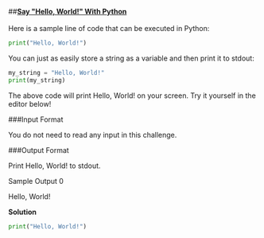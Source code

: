 ##**[Say "Hello, World!" With Python](https://www.hackerrank.com/challenges/py-hello-world/problem?isFullScreen=true)**\
\
Here is a sample line of code that can be executed in Python:
```python
print("Hello, World!")
```
You can just as easily store a string as a variable and then print it to stdout:

```python
my_string = "Hello, World!"
print(my_string)
```
The above code will print Hello, World! on your screen. Try it yourself in the editor below!

###Input Format

You do not need to read any input in this challenge.

###Output Format

Print Hello, World! to stdout.

Sample Output 0

Hello, World!

**Solution**
```python 3.0
print("Hello, World!")
```